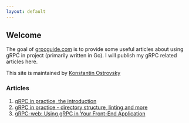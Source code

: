 ```yaml
---
layout: default
---
```

## Welcome
The goal of [grpcguide.com](https://grpcguide.com) is to provide some useful articles about using gRPC in project (primarily written in Go).
I will publish my gRPC related articles here.

This site is maintained by [Konstantin Ostrovsky](https://github.com/kostyay)

### Articles
1. [gRPC in practice, the introduction](/grpc-introduction)
2. [gRPC in practice - directory structure, linting and more](/directory-structure-linting)
3. [gRPC-web: Using gRPC in Your Front-End Application](/grpc-web-frontend)
